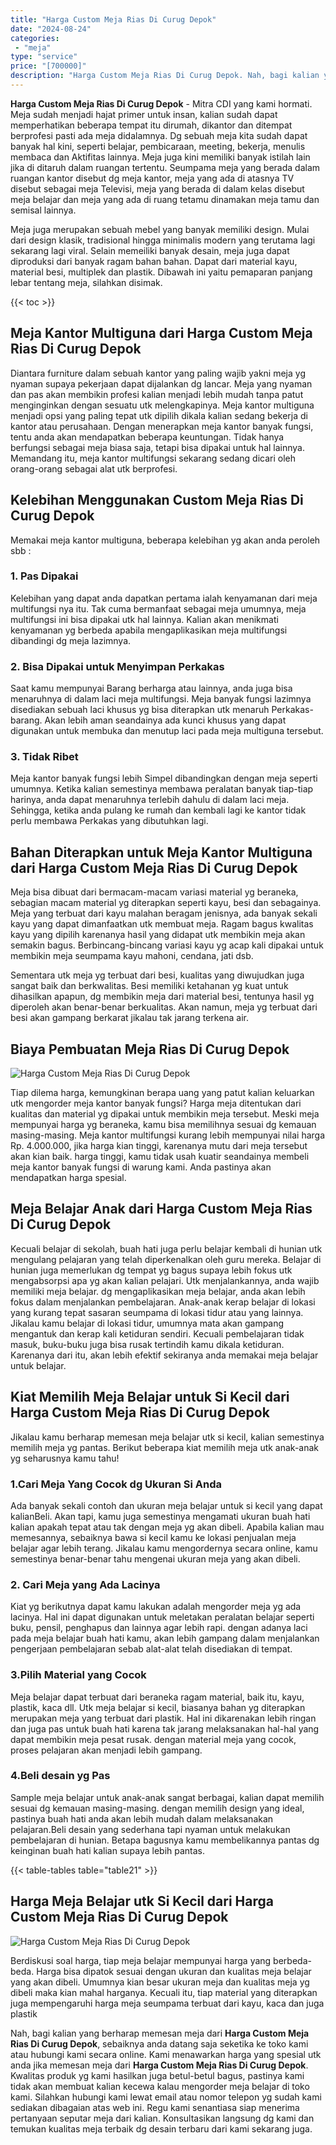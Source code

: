 ```yaml
---
title: "Harga Custom Meja Rias Di Curug Depok"
date: "2024-08-24"
categories:
 - "meja"
type: "service"
price: "[700000]"
description: "Harga Custom Meja Rias Di Curug Depok. Nah, bagi kalian yang berharap memesan meja dari **Harga Custom Meja Rias Di Curug Depok**, sebaiknya anda datang saja..."
---
```


**Harga Custom Meja Rias Di Curug Depok** - Mitra CDI yang kami hormati. Meja sudah menjadi hajat primer untuk insan, kalian sudah dapat memperhatikan beberapa tempat itu dirumah, dikantor dan ditempat berprofesi pasti ada meja didalamnya. Dg sebuah meja kita sudah dapat banyak hal kini, seperti belajar, pembicaraan, meeting, bekerja, menulis membaca dan Aktifitas lainnya. Meja juga kini memiliki banyak istilah lain jika di ditaruh dalam ruangan tertentu. Seumpama meja yang berada dalam ruangan kantor disebut dg meja kantor, meja yang ada di atasnya TV disebut sebagai meja Televisi, meja yang berada di dalam kelas disebut meja belajar dan meja yang ada di ruang tetamu dinamakan meja tamu dan semisal lainnya.

Meja juga merupakan sebuah mebel yang banyak memiliki design. Mulai dari design klasik, tradisional hingga minimalis modern yang terutama lagi sekarang lagi viral. Selain memeiliki banyak desain, meja juga dapat diproduksi dari banyak ragam bahan bahan. Dapat dari material kayu, material besi, multiplek dan plastik. Dibawah ini yaitu pemaparan panjang lebar tentang meja, silahkan disimak.

{{< toc >}}

## Meja Kantor Multiguna dari Harga Custom Meja Rias Di Curug Depok

Diantara furniture dalam sebuah kantor yang paling wajib yakni meja yg nyaman supaya pekerjaan dapat dijalankan dg lancar. Meja yang nyaman dan pas akan membikin profesi kalian menjadi lebih mudah tanpa patut menginginkan dengan sesuatu utk melengkapinya. Meja kantor multiguna menjadi opsi yang paling tepat utk dipilih dikala kalian sedang bekerja di kantor atau perusahaan. Dengan menerapkan meja kantor banyak fungsi, tentu anda akan mendapatkan beberapa keuntungan. Tidak hanya berfungsi sebagai meja biasa saja, tetapi bisa dipakai untuk hal lainnya. Memandang itu, meja kantor multifungsi sekarang sedang dicari oleh orang-orang sebagai alat utk berprofesi.

## Kelebihan Menggunakan Custom Meja Rias Di Curug Depok

Memakai meja kantor multiguna, beberapa kelebihan yg akan anda peroleh sbb :

### 1\. Pas Dipakai

Kelebihan yang dapat anda dapatkan pertama ialah kenyamanan dari meja multifungsi nya itu. Tak cuma bermanfaat sebagai meja umumnya, meja multifungsi ini bisa dipakai utk hal lainnya. Kalian akan menikmati kenyamanan yg berbeda apabila mengaplikasikan meja multifungsi dibandingi dg meja lazimnya.

### 2\. Bisa Dipakai untuk Menyimpan Perkakas

Saat kamu mempunyai Barang berharga atau lainnya, anda juga bisa menaruhnya di dalam laci meja multifungsi. Meja banyak fungsi lazimnya disediakan sebuah laci khusus yg bisa diterapkan utk menaruh Perkakas-barang. Akan lebih aman seandainya ada kunci khusus yang dapat digunakan untuk membuka dan menutup laci pada meja multiguna tersebut.

### 3\. Tidak Ribet

Meja kantor banyak fungsi lebih Simpel dibandingkan dengan meja seperti umumnya. Ketika kalian semestinya membawa peralatan banyak tiap-tiap harinya, anda dapat menaruhnya terlebih dahulu di dalam laci meja. Sehingga, ketika anda pulang ke rumah dan kembali lagi ke kantor tidak perlu membawa Perkakas yang dibutuhkan lagi.

## Bahan Diterapkan untuk Meja Kantor Multiguna dari Harga Custom Meja Rias Di Curug Depok

Meja bisa dibuat dari bermacam-macam variasi material yg beraneka, sebagian macam material yg diterapkan seperti kayu, besi dan sebagainya. Meja yang terbuat dari kayu malahan beragam jenisnya, ada banyak sekali kayu yang dapat dimanfaatkan utk membuat meja. Ragam bagus kwalitas kayu yang dipilih karenanya hasil yang didapat utk membikin meja akan semakin bagus. Berbincang-bincang variasi kayu yg acap kali dipakai untuk membikin meja seumpama kayu mahoni, cendana, jati dsb.

Sementara utk meja yg terbuat dari besi, kualitas yang diwujudkan juga sangat baik dan berkwalitas. Besi memiliki ketahanan yg kuat untuk dihasilkan apapun, dg membikin meja dari material besi, tentunya hasil yg diperoleh akan benar-benar berkualitas. Akan namun, meja yg terbuat dari besi akan gampang berkarat jikalau tak jarang terkena air.

## Biaya Pembuatan Meja Rias Di Curug Depok

![Harga Custom Meja Rias Di Curug Depok](/images/meja/meja-dewasa-028.jpg)

Tiap dilema harga, kemungkinan berapa uang yang patut kalian keluarkan utk mengorder meja kantor banyak fungsi? Harga meja ditentukan dari kualitas dan material yg dipakai untuk membikin meja tersebut. Meski meja mempunyai harga yg beraneka, kamu bisa memilihnya sesuai dg kemauan masing-masing. Meja kantor multifungsi kurang lebih mempunyai nilai harga Rp. 4.000.000, jika harga kian tinggi, karenanya mutu dari meja tersebut akan kian baik. harga tinggi, kamu tidak usah kuatir seandainya membeli meja kantor banyak fungsi di warung kami. Anda pastinya akan mendapatkan harga spesial.

## Meja Belajar Anak dari Harga Custom Meja Rias Di Curug Depok

Kecuali belajar di sekolah, buah hati juga perlu belajar kembali di hunian utk mengulang pelajaran yang telah diperkenalkan oleh guru mereka. Belajar di hunian juga memerlukan dg tempat yg bagus supaya lebih fokus utk mengabsorpsi apa yg akan kalian pelajari. Utk menjalankannya, anda wajib memiliki meja belajar. dg mengaplikasikan meja belajar, anda akan lebih fokus dalam menjalankan pembelajaran. Anak-anak kerap belajar di lokasi yang kurang tepat sasaran seumpama di lokasi tidur atau yang lainnya. Jikalau kamu belajar di lokasi tidur, umumnya mata akan gampang mengantuk dan kerap kali ketiduran sendiri. Kecuali pembelajaran tidak masuk, buku-buku juga bisa rusak tertindih kamu dikala ketiduran. Karenanya dari itu, akan lebih efektif sekiranya anda memakai meja belajar untuk belajar.

## Kiat Memilih Meja Belajar untuk Si Kecil dari Harga Custom Meja Rias Di Curug Depok

Jikalau kamu berharap memesan meja belajar utk si kecil, kalian semestinya memilih meja yg pantas. Berikut beberapa kiat memilih meja utk anak-anak yg seharusnya kamu tahu!

### 1.Cari Meja Yang Cocok dg Ukuran Si Anda

Ada banyak sekali contoh dan ukuran meja belajar untuk si kecil yang dapat kalianBeli. Akan tapi, kamu juga semestinya mengamati ukuran buah hati kalian apakah tepat atau tak dengan meja yg akan dibeli. Apabila kalian mau memesannya, sebaiknya bawa si kecil kamu ke lokasi penjualan meja belajar agar lebih terang. Jikalau kamu mengordernya secara online, kamu semestinya benar-benar tahu mengenai ukuran meja yang akan dibeli.

### 2\. Cari Meja yang Ada Lacinya

Kiat yg berikutnya dapat kamu lakukan adalah mengorder meja yg ada lacinya. Hal ini dapat digunakan untuk meletakan peralatan belajar seperti buku, pensil, penghapus dan lainnya agar lebih rapi. dengan adanya laci pada meja belajar buah hati kamu, akan lebih gampang dalam menjalankan pengerjaan pembelajaran sebab alat-alat telah disediakan di tempat.

### 3.Pilih Material yang Cocok

Meja belajar dapat terbuat dari beraneka ragam material, baik itu, kayu, plastik, kaca dll. Utk meja belajar si kecil, biasanya bahan yg diterapkan merupakan meja yang terbuat dari plastik. Hal ini dikarenakan lebih ringan dan juga pas untuk buah hati karena tak jarang melaksanakan hal-hal yang dapat membikin meja pesat rusak. dengan material meja yang cocok, proses pelajaran akan menjadi lebih gampang.

### 4.Beli desain yg Pas

Sample meja belajar untuk anak-anak sangat berbagai, kalian dapat memilih sesuai dg kemauan masing-masing. dengan memilih design yang ideal, pastinya buah hati anda akan lebih mudah dalam melaksanakan pelajaran.Beli desain yang sederhana tapi nyaman untuk melakukan pembelajaran di hunian. Betapa bagusnya kamu membelikannya pantas dg keinginan buah hati kalian supaya lebih pantas.

{{< table-tables table="table21" >}}

## Harga Meja Belajar utk Si Kecil dari Harga Custom Meja Rias Di Curug Depok

![Harga Custom Meja Rias Di Curug Depok](/images/meja/meja-anak-013.jpg)

Berdiskusi soal harga, tiap meja belajar mempunyai harga yang berbeda-beda. Harga bisa dipatok sesuai dengan ukuran dan kualitas meja belajar yang akan dibeli. Umumnya kian besar ukuran meja dan kualitas meja yg dibeli maka kian mahal harganya. Kecuali itu, tiap material yang diterapkan juga mempengaruhi harga meja seumpama terbuat dari kayu, kaca dan juga plastik

Nah, bagi kalian yang berharap memesan meja dari **Harga Custom Meja Rias Di Curug Depok**, sebaiknya anda datang saja seketika ke toko kami atau hubungi kami secara online. Kami menawarkan harga yang spesial utk anda jika memesan meja dari **Harga Custom Meja Rias Di Curug Depok**. Kwalitas produk yg kami hasilkan juga betul-betul bagus, pastinya kami tidak akan membuat kalian kecewa kalau mengorder meja belajar di toko kami. Silahkan hubungi kami lewat email atau nomor telepon yg sudah kami sediakan dibagaian atas web ini. Regu kami senantiasa siap menerima pertanyaan seputar meja dari kalian. Konsultasikan langsung dg kami dan temukan kualitas meja terbaik dg desain terbaru dari kami sekarang juga.
